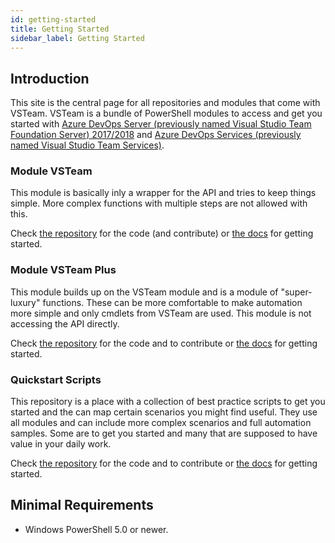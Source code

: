 ```yaml
---
id: getting-started
title: Getting Started
sidebar_label: Getting Started
---
```


## Introduction

This site is the central page for all repositories and modules that come with VSTeam. VSTeam is a bundle of PowerShell modules to access and get you started with [Azure DevOps Server (previously named Visual Studio Team Foundation Server) 2017/2018](https://cda.ms/Bf) and [Azure DevOps Services (previously named Visual Studio Team Services)](https://cda.ms/Bf).

### Module VSTeam

This module is basically inly a wrapper for the API and tries to keep things simple. More complex functions with multiple steps are not allowed with this.

Check [the repository](https://github.com/MethodsAndPractices/vsteam) for the code (and contribute) or [the docs](modules/vsteam/index.md) for getting started.

### Module VSTeam Plus

This module builds up on the VSTeam module and is a module of "super-luxury" functions. These can be more comfortable to make automation more simple and only cmdlets from VSTeam are used. This module is not accessing the API directly.

Check [the repository](https://github.com/MethodsAndPractices/vsteam-plus) for the code and to contribute or [the docs](modules/vsteam-plus/index.md) for getting started.


### Quickstart Scripts

This repository is a place with a collection of best practice scripts to get you started and the can map certain scenarios you might find useful. They use all modules and can include more complex scenarios and full automation samples. Some are to get you started and many that are supposed to have value in your daily work.

Check [the repository](https://github.com/MethodsAndPractices/vsteam-quickstart-scripts) for the code and to contribute or [the docs](quickstart-scripts/index.md) for getting started.

## Minimal Requirements

- Windows PowerShell 5.0 or newer.
